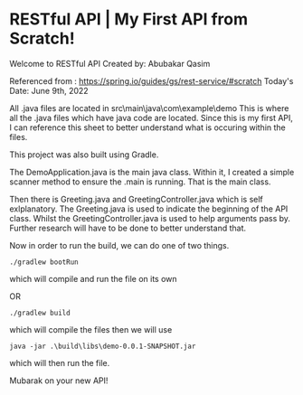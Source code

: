 # RESTful API | My First API from Scratch! 

Welcome to RESTful API 
Created by: Abubakar Qasim 

Referenced from : https://spring.io/guides/gs/rest-service/#scratch
Today's Date: June 9th, 2022

All .java files are located in src\main\java\com\example\demo
    This is where all the .java files which have java code are located. Since this is my first API, I can reference this sheet to better understand what
    is occuring within the files.

   This project was also built using Gradle.

The DemoApplication.java is the main java class. Within it, I created a simple scanner method to ensure the .main is running. That is the main class. 

Then there is Greeting.java and GreetingController.java which is self exlplanatory. The Greeting.java is used to indicate the beginning of the API class. Whilst
the GreetingController.java is used to help arguments pass by. Further research will have to be done to better understand that.

Now in order to run the build, we can do one of two things. 

    ./gradlew bootRun 
   
   which will compile and run the file on its own 

   OR 

    ./gradlew build 
    
   which will compile the files then we will use 

    java -jar .\build\libs\demo-0.0.1-SNAPSHOT.jar
   
   which will then run the file. 


Mubarak on your new API! 
